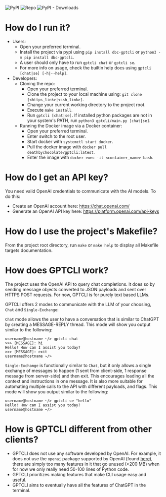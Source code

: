 ![PyPI](https://img.shields.io/pypi/v/dbc-gptcli?label=pypi%20version)
![Repo](https://img.shields.io/github/v/tag/deathbychocolate/gptcli?label=repo%20version)
![PyPI - Downloads](https://img.shields.io/pypi/dm/dbc-gptcli)

# How do I run it?
- Users:
    - Open your preferred terminal.
    - Install the project via pypi using `pip install dbc-gptcli` or `python3 -m pip install dbc-gptcli`.
    - A user should only have to run `gptcli chat` or `gptcli se`.
    - For more info on usage, check the builtin help docs using `gptcli [chat|se] [-h|--help]`.
- Developers:
    - Cloning the repo:
        - Open your preferred terminal.
        - Clone the project to your local machine using: `git clone [<https_link>|<ssh_link>]`.
        - Change your current working directory to the project root.
        - Execute `make install`.
        - Run `gptcli [chat|se]`. If installed python packages are not in your system's PATH, run `python3 gptcli/main.py [chat|se]`.
    - Running the Docker image via a Docker container:
        - Open your preferred terminal.
        - Enter switch to the root user.
        - Start docker with `systemctl start docker`.
        - Pull the docker image with `docker pull deathbychocolate/gptcli:latest`.
        - Enter the image with `docker exec -it <container_name> bash`.

# How do I get an API key?
You need valid OpenAI credentials to communicate with the AI models. To do this:
- Create an OpenAI account here: https://chat.openai.com/
- Generate an OpenAI API key here: https://platform.openai.com/api-keys

# How do I use the project's Makefile?
From the project root directory, run `make` or `make help` to display all Makefile targets documentation.

# How does GPTCLI work?
The project uses the OpenAI API to query chat completions. It does so by sending message objects converted to JSON payloads and sent over HTTPS POST requests. For now, GPTCLI is for purely text based LLMs.

GPTCLI offers 2 modes to communicate with the LLM of your choosing, `Chat` and `Single-Exchange`:

`Chat` mode allows the user to have a conversation that is similar to ChatGPT by creating a MESSAGE-REPLY thread. This mode will show you output similar to the following:
```text
username@hostname ~/> gptcli chat
>>> [MESSAGE]: hi
Hello! How can I assist you today?
>>> [MESSAGE]: exit
username@hostname ~/>
```

`Single-Exchange` is functionally similar to `Chat`, but it only allows a single exchange of messages to happen (1 sent from client-side, 1 response message from server-side) and then exit. This encourages loading all the context and instructions in one message. It is also more suitable for automating multiple calls to the API with different payloads, and flags. This mode will show you output similar to the following:
```text
username@hostname ~/> gptcli se "hello"
Hello! How can I assist you today?
username@hostname ~/>
```

# How is GPTCLI different from other clients?
- GPTCLI does not use any software developed by OpenAI. For example, it does not use the `openai` package supported by OpenAI (found [here](https://github.com/openai/openai-python?tab=readme-ov-file)), there are simply too many features in it that go unused (>200 MB) when for now we only really need 50-100 lines of Python code.
- GPTCLI prioritizes making features that make CLI usage easy and useful.
- GPTCLI aims to eventually have all the features of ChatGPT in the terminal.
